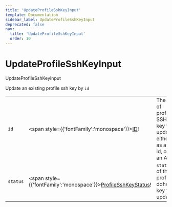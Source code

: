 ```yaml
---
title: 'UpdateProfileSshKeyInput'
template: Documentation
sidebar_label: UpdateProfileSshKeyInput
deprecated: false
nav:
  title: 'UpdateProfileSshKeyInput'
  order: 10
---
```


# UpdateProfileSshKeyInput

<div style={{'fontFamily':'monospace'}}><span style={{'fontSize':'1.5rem','fontWeight':500}}>UpdateProfileSshKeyInput</span></div>



Update an existing profile ssh key by `id`

| | | |
| -- | -- | -- |
| `id` | <span style={{'fontFamily':'monospace'}}><a href="/guardrails/docs/reference/graphql/scalar/ID">ID</a>!</span> | The `id` of profile SSH key to update, either as an id, or an AKA |
| `status` | <span style={{'fontFamily':'monospace'}}><a href="/guardrails/docs/reference/graphql/enum/ProfileSshKeyStatus">ProfileSshKeyStatus</a>!</span> | `status` of the profile ddhess key to update |